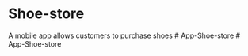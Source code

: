 # Shoe-store

A mobile app allows customers to purchase shoes
#   A p p - S h o e - s t o r e  
 #   A p p - S h o e - s t o r e  
 